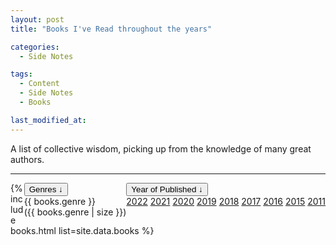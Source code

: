 ```yaml
---
layout: post
title: "Books I've Read throughout the years"

categories:
  - Side Notes

tags:
  - Content
  - Side Notes
  - Books

last_modified_at: 
---
```



<p class="message">
  <span class="padded-dropcap">A</span> list of collective wisdom, picking up from the knowledge of many great authors.
</p>

---

<div class="dropdown" style="float:right;">
  <button class="dropbtn">Year of Published &#x2193;</button>
  <div class="dropdown-content">
    <a href="#2022">2022</a>
    <a href="#2021">2021</a>
    <a href="#2020">2020</a>
    <a href="#2019">2019</a>
    <a href="#2018">2018</a>
    <a href="#2017">2017</a>
    <a href="#2016">2016</a>
    <a href="#2015">2015</a>
    <a href="#2011">2011</a>
  </div>
</div>

<div class="dropdown" style="float:right;">
  <button class="dropbtn">Genres &#x2193;</button>
  <div class="dropdown-content">
     <div class="genre">{{ books.genre }}
      <div class="number">({{ books.genre | size }})</div>
    </div>
 
  </div>
</div>

{% include books.html list=site.data.books %}


